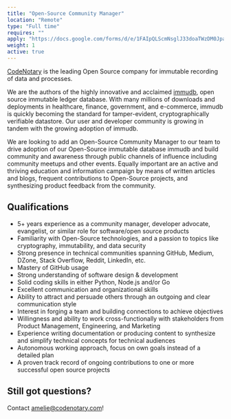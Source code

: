```yaml
---
title: "Open-Source Community Manager"
location: "Remote" 
type: "Full time" 
requires: "" 
apply: "https://docs.google.com/forms/d/e/1FAIpQLScmNsglJ33doaTWzDM0JpayK501fHenXuaSteg3ohcpVGQ4Xg/viewform?usp=sf_link"
weight: 1
active: true
---
```


[CodeNotary](https://codenotary.com/) is the leading Open Source company for immutable recording of data and processes.

We are the authors of the highly innovative and acclaimed [immudb](https://codenotary.com/technologies/immudb/), open source immutable ledger database. With many millions of downloads and deployments in healthcare, finance, government, and e-commerce, immudb is quickly becoming the standard for tamper-evident, cryptographically verifiable datastore. Our user and developer community is growing in tandem with the growing adoption of immudb. 

We are looking to add an Open-Source Community Manager to our team to drive adoption of our Open-Source immutable database immudb and build community and awareness through public channels of influence including community meetups and other events. 
Equally important are an active and thriving education and information campaign by means of written articles and blogs, frequent contributions to Open-Source projects, and synthesizing product feedback from the community.

## Qualifications

- 5+ years experience as a community manager, developer advocate, evangelist, or similar role for software/open source products
- Familiarity with Open-Source technologies, and a passion to topics like cryptography, immutability, and data security
- Strong presence in technical communities spanning GitHub, Medium, DZone, Stack Overflow, Reddit, LinkedIn, etc.
- Mastery of GitHub usage
- Strong understanding of software design & development
- Solid coding skills in either Python, Node.js and/or Go
- Excellent communication and organizational skills
- Ability to attract and persuade others through an outgoing and clear communication style 
- Interest in forging a team and building connections to achieve objectives
- Willingness and ability to work cross-functionally with stakeholders from Product Management, Engineering, and Marketing
- Experience writing documentation or producing content to synthesize and simplify technical concepts for technical audiences
- Autonomous working approach, focus on own goals instead of a detailed plan
- A proven track record of ongoing contributions to one or more successful open source projects

## Still got questions?

Contact [amelie@codenotary.com](mailto:amelie@codenotary.com?subject=[Hiring][Open-Source-Community-Manager])!